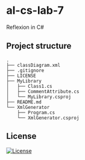# al-cs-lab-7
Reflexion in C#

## Project structure
```
.
├── classDiagram.xml
├── .gitignore
├── LICENSE
├── MyLibrary
│   ├── Class1.cs
│   ├── CommentAttribute.cs
│   └── MyLibrary.csproj
├── README.md
└── XmlGenerator
    ├── Program.cs
    └── XmlGenerator.csproj
```

## License
[![License](https://img.shields.io/badge/GNU_GPL-v3-red?logo=gnu)](./LICENSE)
